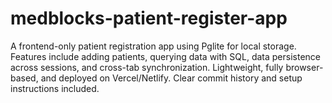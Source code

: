 # medblocks-patient-register-app
A frontend-only patient registration app using Pglite for local storage. Features include adding patients, querying data with SQL, data persistence across sessions, and cross-tab synchronization. Lightweight, fully browser-based, and deployed on Vercel/Netlify. Clear commit history and setup instructions included.
